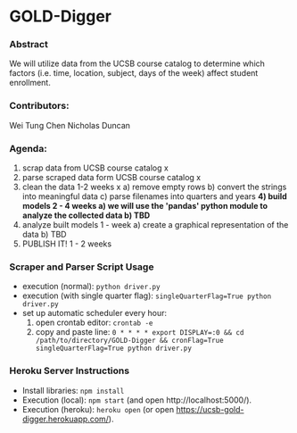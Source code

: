 # GOLD-Digger
### Abstract
We will utilize data from the UCSB course catalog to determine which factors (i.e. time, location, subject, days of the week) affect student enrollment.

### Contributors:
Wei Tung Chen
Nicholas Duncan

### Agenda:
1) scrap data from UCSB course catalog x
2) parse scraped data form UCSB course catalog x
3) clean the data 1-2 weeks x
  a) remove empty rows
  b) convert the strings into meaningful data
  c) parse filenames into quarters and years
**4) build models 2 - 4 weeks
  a) we will use the 'pandas' python module to analyze the collected data
  b) TBD**
5) analyze built models 1 - week
  a) create a graphical representation of the data
  b) TBD
6) PUBLISH IT! 1 - 2 weeks

### Scraper and Parser Script Usage
- execution (normal): `python driver.py`
- execution (with single quarter flag): `singleQuarterFlag=True python driver.py`
- set up automatic scheduler every hour:
  1) open crontab editor: `crontab -e`
  2) copy and paste line: `0 * * * * export DISPLAY=:0 && cd /path/to/directory/GOLD-Digger && cronFlag=True singleQuarterFlag=True python driver.py`

### Heroku Server Instructions
- Install libraries: `npm install`
- Execution (local): `npm start` (and open http://localhost:5000/).
- Execution (heroku): `heroku open` (or open https://ucsb-gold-digger.herokuapp.com/).
